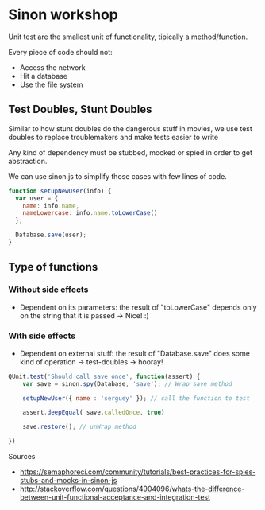 # Sinon workshop

Unit test are the smallest unit of functionality, tipically a method/function.

Every piece of code should not:

- Access the network
- Hit a database
- Use the file system

## Test Doubles, Stunt Doubles

Similar to how stunt doubles do the dangerous stuff in movies, we use test doubles to replace troublemakers and make tests easier to write

Any kind of dependency must be stubbed, mocked or spied in order to get abstraction.

We can use sinon.js to simplify those cases with few lines of code.

```javascript
function setupNewUser(info) {
  var user = {
    name: info.name,
    nameLowercase: info.name.toLowerCase()
  };

  Database.save(user);
}
```

## Type of functions

### Without side effects

- Dependent on its parameters:
	the result of "toLowerCase" depends only on the string that it is passed -> Nice! :)

### With side effects

- Dependent on external stuff:
	the result of "Database.save" does some kind of operation -> test-doubles -> hooray!

```javascript
QUnit.test('Should call save once', function(assert) {
	var save = sinon.spy(Database, 'save'); // Wrap save method

	setupNewUser({ name : 'serguey' }); // call the function to test

	assert.deepEqual( save.calledOnce, true)

	save.restore(); // unWrap method

})
```


Sources
- https://semaphoreci.com/community/tutorials/best-practices-for-spies-stubs-and-mocks-in-sinon-js
- http://stackoverflow.com/questions/4904096/whats-the-difference-between-unit-functional-acceptance-and-integration-test
